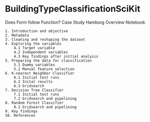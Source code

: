 # BuildingTypeClassificationSciKit
Does Form follow Function? Case Study Hamburg
Overview Notebook

    1. Introduction and objective
    2. Metadata
    3. Cleaning and reshaping the dataset
    4. Exploring the variables
        4.1 Target variable
        4.2 Independent variables
        4.3 Key findings after initial analysis
    5. Preparing the data for classification
        5.1 Dummy variables
        5.2 Manual feature selection
    6. K-nearest Neighbor Classifier
        6.1 Initial test runs
        6.2 Inital results
        6.3 Gridsearch
    7. Decision Tree Classifier
        7.1 Initial test runs
        7.2 Gridsearch and pipelining
    8. Random Forest Classifier
        8.1 Gridsearch and pipelining
    9. Key findings
    10. References

